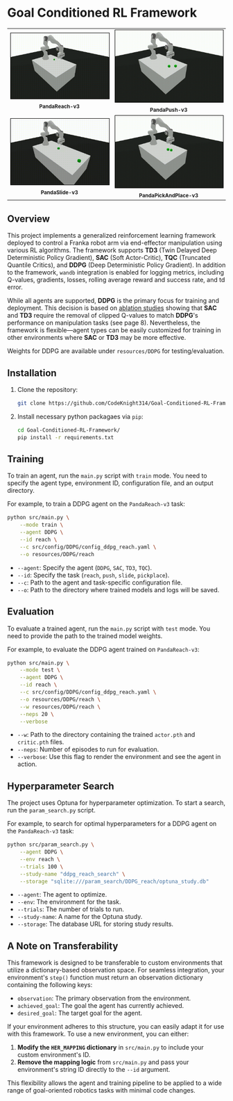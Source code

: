 # Goal Conditioned RL Framework

<table align="center">
  <tr>
    <td align="center">
      <img src="resources/video/PandaReach-v3-DDPG.gif" width="384" style="border:1px solid black;"/>
      <br>
      <sub><b>PandaReach-v3</b></sub>
    </td>
    <td align="center">
      <img src="resources/video/PandaPush-v3-DDPG.gif" width="384" style="border:1px solid black;"/>
      <br>
      <sub><b>PandaPush-v3</b></sub>
    </td>
  </tr>
  <tr>
    <td align="center">
      <img src="resources/video/PandaSlide-v3-DDPG.gif" width="384" style="border:1px solid black;"/>
      <br>
      <sub><b>PandaSlide-v3</b></sub>
    </td>
    <td align="center">
      <img src="resources/video/PandaPickAndPlace-v3-DDPG.gif" width="384" style="border:1px solid black;"/>
      <br>
      <sub><b>PandaPickAndPlace-v3</b></sub>
    </td>
  </tr>
</table>

## Overview

This project implements a generalized reinforcement learning framework deployed to control a Franka robot arm via end-effector manipulation using various RL algorithms. The framework supports **TD3** (Twin Delayed Deep Deterministic Policy Gradient), **SAC** (Soft Actor-Critic), **TQC** (Truncated Quantile Critics), and **DDPG** (Deep Deterministic Policy Gradient). In addition to the framework, `wandb` integration is enabled for logging metrics, including Q-values, gradients, losses, rolling average reward and success rate, and td error.

While all agents are supported, **DDPG** is the primary focus for training and deployment. This decision is based on [ablation studies](https://arxiv.org/pdf/2106.13687) showing that **SAC** and **TD3** require the removal of clipped Q-values to match **DDPG**'s performance on manipulation tasks (see page 8). Nevertheless, the framework is flexible—agent types can be easily customized for training in other environments where **SAC** or **TD3** may be more effective.

Weights for DDPG are available under `resources/DDPG` for testing/evaluation.

## Installation

1.  Clone the repository:
    ```bash
    git clone https://github.com/CodeKnight314/Goal-Conditioned-RL-Framework.git
    ```
2.  Install necessary python packagaes via `pip`:

    ```bash
    cd Goal-Conditioned-RL-Framework/
    pip install -r requirements.txt
    ```

## Training

To train an agent, run the `main.py` script with `train` mode. You need to specify the agent type, environment ID, configuration file, and an output directory.

For example, to train a DDPG agent on the `PandaReach-v3` task:

```bash
python src/main.py \
    --mode train \
    --agent DDPG \
    --id reach \
    --c src/config/DDPG/config_ddpg_reach.yaml \
    --o resources/DDPG/reach
```

- `--agent`: Specify the agent (`DDPG`, `SAC`, `TD3`, `TQC`).
- `--id`: Specify the task (`reach`, `push`, `slide`, `pickplace`).
- `--c`: Path to the agent and task-specific configuration file.
- `--o`: Path to the directory where trained models and logs will be saved.

## Evaluation

To evaluate a trained agent, run the `main.py` script with `test` mode. You need to provide the path to the trained model weights.

For example, to evaluate the DDPG agent trained on `PandaReach-v3`:

```bash
python src/main.py \
    --mode test \
    --agent DDPG \
    --id reach \
    --c src/config/DDPG/config_ddpg_reach.yaml \
    --o resources/DDPG/reach \
    --w resources/DDPG/reach \
    --neps 20 \
    --verbose
```

- `--w`: Path to the directory containing the trained `actor.pth` and `critic.pth` files.
- `--neps`: Number of episodes to run for evaluation.
- `--verbose`: Use this flag to render the environment and see the agent in action.

## Hyperparameter Search

The project uses Optuna for hyperparameter optimization. To start a search, run the `param_search.py` script.

For example, to search for optimal hyperparameters for a DDPG agent on the `PandaReach-v3` task:

```bash
python src/param_search.py \
    --agent DDPG \
    --env reach \
    --trials 100 \
    --study-name "ddpg_reach_search" \
    --storage "sqlite:///param_search/DDPG_reach/optuna_study.db"
```

- `--agent`: The agent to optimize.
- `--env`: The environment for the task.
- `--trials`: The number of trials to run.
- `--study-name`: A name for the Optuna study.
- `--storage`: The database URL for storing study results.

## A Note on Transferability

This framework is designed to be transferable to custom environments that utilize a dictionary-based observation space. For seamless integration, your environment's `step()` function must return an observation dictionary containing the following keys:

- `observation`: The primary observation from the environment.
- `achieved_goal`: The goal the agent has currently achieved.
- `desired_goal`: The target goal for the agent.

If your environment adheres to this structure, you can easily adapt it for use with this framework. To use a new environment, you can either:

1.  **Modify the `HER_MAPPING` dictionary** in `src/main.py` to include your custom environment's ID.
2.  **Remove the mapping logic** from `src/main.py` and pass your environment's string ID directly to the `--id` argument.

This flexibility allows the agent and training pipeline to be applied to a wide range of goal-oriented robotics tasks with minimal code changes.
